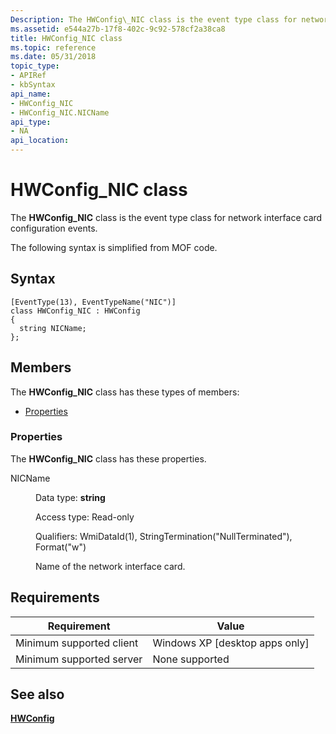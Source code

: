 ```yaml
---
Description: The HWConfig\_NIC class is the event type class for network interface card configuration events. The following syntax is simplified from MOF code.
ms.assetid: e544a27b-17f8-402c-9c92-578cf2a38ca8
title: HWConfig_NIC class
ms.topic: reference
ms.date: 05/31/2018
topic_type: 
- APIRef
- kbSyntax
api_name: 
- HWConfig_NIC
- HWConfig_NIC.NICName
api_type: 
- NA
api_location: 
---
```


# HWConfig\_NIC class

The **HWConfig\_NIC** class is the event type class for network interface card configuration events.

The following syntax is simplified from MOF code.

## Syntax

``` syntax
[EventType(13), EventTypeName("NIC")]
class HWConfig_NIC : HWConfig
{
  string NICName;
};
```

## Members

The **HWConfig\_NIC** class has these types of members:

-   [Properties](#properties)

### Properties

The **HWConfig\_NIC** class has these properties.

<dl> <dt>

NICName
</dt> <dd> <dl> <dt>

Data type: **string**
</dt> <dt>

Access type: Read-only
</dt> <dt>

Qualifiers: WmiDataId(1), StringTermination("NullTerminated"), Format("w")
</dt> </dl>

Name of the network interface card.

</dd> </dl>

## Requirements



| Requirement | Value |
|-------------------------------------|---------------------------------------------|
| Minimum supported client<br/> | Windows XP \[desktop apps only\]<br/> |
| Minimum supported server<br/> | None supported<br/>                   |



## See also

<dl> <dt>

[**HWConfig**](hwconfig.md)
</dt> </dl>

 

 




